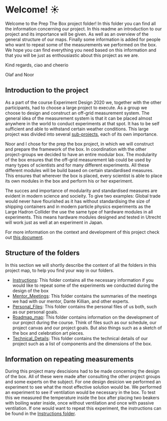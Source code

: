 # Welcome! ☀️

Welcome to the Prep The Box project folder! In this folder you can find all the information concerning our project. In this readme an introduction to our project and its importance will be given. As well as an overview of the general structure of our maps. Finally some information is added for people who want to repeat some of the measurements we performed on the box. We hope you can find everything you need based on this information and that you will be just as enthousiastic about this project as we are.

Kind regards, ciao and cheerio

Olaf and Noor

## Introduction to the project

As a part of the course Experiment Design 2020 we, together with the other participants, had to choose a large project to execute. As a group we choose to design and construct an off-grid measurement system. The general idea of the measurement system is that it can be placed almost anywhere in the world to conduct experiments at that spot. It has to be self sufficient and able to withstand certain weather conditions. This large project was divided into several [sub-projects](https://git.science.uu.nl/ued2020/experiment-design-2020/-/tree/master/projects), each of its own importance.

Noor and I chose for the prep the box project, in which we will construct and prepare the framework of the box. In coordination with the other project-groups we decided to have an entire modular box. The modularity of the box ensures that the off-grid measurement lab could be used by many types of scientists and for many different experiments. All these different modules will be build based on certain standardised measures. This ensures that wherever the box is placed, every scientist is able to place its own modules in the box and perform his or her experiment.

The succes and importance of modularity and standardised measures are evident in modern science and socieity. To give two examples: Global trade would never have flourished as it has without standardising the size of shipping containers and in modern particle physics experiments as the Large Hadron Collider the use the same type of hardware modules in all experiments. This means hardware modules designed and tested in Utrecht will work just as well at an experiment in Japan.

For more information on the context and development of this project check out [this document](https://git.science.uu.nl/ued2020/experiment-design-2020/-/blob/master/projects/PrepTheBox_Olaf_and_Noor/Roadmap-map/Context_and_Theory/BoxReport.docx).

## Structure of the folders

In this section we will shortly describe the content of all the folders in this project map, to help you find your way in our folders.

- [Instructions](https://git.science.uu.nl/ued2020/experiment-design-2020/-/tree/master/projects/PrepTheBox_Olaf_and_Noor/Instructions): This folder contains all the necessary information if you would like to repeat some of the experiments we conducted during the design of the box
- [Mentor_Meetings](https://git.science.uu.nl/ued2020/experiment-design-2020/-/tree/master/projects/PrepTheBox_Olaf_and_Noor/Mentor_Meetings): This folder contains the summaries of the meetings we had with our mentor, Dante Killian, and other experts.
- [Personal_Files](https://git.science.uu.nl/ued2020/experiment-design-2020/-/tree/master/projects/PrepTheBox_Olaf_and_Noor/Personal_Files): This folder contains the personal files of us both, such as our personal goals.
- [Roadmap_map](https://git.science.uu.nl/ued2020/experiment-design-2020/-/tree/master/projects/PrepTheBox_Olaf_and_Noor/Roadmap-map): This folder contains information on the development of our project during the course. Think of files such as our schedule, our project canvas and our project goals. But also things such as a sketch of the box and celebration art pieces.
- [Technical_Details](https://git.science.uu.nl/ued2020/experiment-design-2020/-/tree/master/projects/PrepTheBox_Olaf_and_Noor/Technical_Details): This folder contains the technical details of our project such as a list of components and the dimensions of the box.

## Information on repeating measurements

During this project many descisions had to be made concerning the design of the box. All of these were made after consulting the other project groups and some experts on the subject. For one design desicion we performed an experiment to see what the most effective solution would be. We performed an experiment to see if ventilation would be necessary in the box. To test this we measured the temperature inside the box after placing two beakers with boiling water inside, once without ventilation and once with passive ventilation. If one would want to repeat this experiment, the instructions can be found in the [Instructions folder](https://git.science.uu.nl/ued2020/experiment-design-2020/-/tree/master/projects/PrepTheBox_Olaf_and_Noor/Instructions).